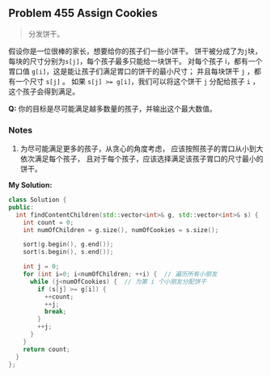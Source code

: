 ## Problem 455 Assign Cookies
> 分发饼干。

假设你是一位很棒的家长，想要给你的孩子们一些小饼干。
饼干被分成了为`j`块，每块的尺寸分别为`s[j]`，每个孩子最多只能给一块饼干。
对每个孩子 i，都有一个胃口值 `g[i]`，这是能让孩子们满足胃口的饼干的最小尺寸；
并且每块饼干 `j` ，都有一个尺寸 `s[j]` 。
如果 `s[j] >= g[i]`，我们可以将这个饼干 `j` 分配给孩子 `i` ，这个孩子会得到满足。

**Q:** 你的目标是尽可能满足越多数量的孩子，并输出这个最大数值。


### Notes
1. 为尽可能满足更多的孩子，从贪心的角度考虑，
应该按照孩子的胃口从小到大依次满足每个孩子，
且对于每个孩子，应该选择满足该孩子胃口的尺寸最小的饼干。


**My Solution:**
```cpp
class Solution {
public:
  int findContentChildren(std::vector<int>& g, std::vector<int>& s) {
    int count = 0;
    int numOfChildren = g.size(), numOfCookies = s.size();

    sort(g.begin(), g.end());
    sort(s.begin(), s.end());

    int j = 0;
    for (int i=0; i<numOfChildren; ++i) {  // 遍历所有小朋友
      while (j<numOfCookies) {  // 为第 i 个小朋友分配饼干
        if (s[j] >= g[i]) {
          ++count;
          ++j;
          break;
        }
        ++j;
      }
    }
    return count;
  }
};
```



